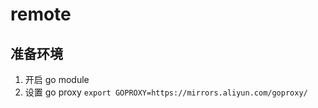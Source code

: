 # remote
## 准备环境
1. 开启 go module
2. 设置 go proxy 
```export GOPROXY=https://mirrors.aliyun.com/goproxy/```